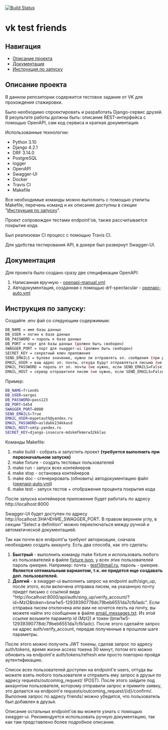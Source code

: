 [![Build Status](https://app.travis-ci.com/SergeiGD/vk-test-friends.svg?token=LxNeQ6pT3pbWCVDk9f8J&branch=main)](https://app.travis-ci.com/SergeiGD/vk-test-friends)
# vk test friends

## Навигация
- [Описание проекта](#описание-проекта)
- [Документация](#документация)
- [Инструкция по запуску](#инструкция-по-запуску)

## Описание проекта
В данном репозитории содержится тестовое задание от VK для прохождения стажировки.

Было необходимо спроектировать и разработать Django-сервис друзей. В результате работы должны быть: описание REST-интерфейса с помощью OpenAPI, сам код сервиса и краткая документация.

Использованные технологии:
- Python 3.10
- Django 4.2.1
- DRF 3.14.0
- PostgreSQL
- logger
- OpenAPI
- Swagger-UI
- Docker
- Travis CI
- Makefile

Все необходимые команды можно выполнить с помощью утилиты Makefile, перечень команд и их описание доступны в секции "[Инструкция по запуску](#инструкция-по-запуску)".

Проект сопровожден тестами endpoint'ов, также рассчитывается покрытие кода. 

Был реализован CI процесс с помощью Travis CI.

Для удобства тестирования API, в докере был развернут Swagger-UI.

## Документация

Для проекта было создано сразу две спецификации OpenAPI:
1) Написанная вручную - [openapi-manual.yml](./vk_test_friends/doc/openapi-manual.yaml)
2) Автодокументация, созданная с помощью drf-spectacular - [openapi-auto.yml](./vk_test_friends/doc/openapi-auto.yml)

## Инструкция по запуску:

Создайте .env фай со следующим содержимым:
```bash
DB_NAME = имя базы данных
DB_USER = логин к базе данных
DB_PASSWORD = пароль к базе данных
DB_PORT = порт для базы данных (должен быть свободен)
SWAGGER_PORT = порт для swagger-ui (должен быть свободен)
SECRET_KEY = секретный ключ приложения
SEND_EMAILS = булево значение, нужно ли отправлять эл. сообщения (при регистрации/сбросе пароля). По умолчанию False
EMAIL_USER = ваш адрес эл. почты, откуда будут отправляться письма (не нужно, если SEND_EMAILS=False)
EMAIL_PASSWORD = пароль от эл. почты (не нужно, если SEND_EMAILS=False)
EMAIL_HOST = сервер отправителя писем (не нужно, если SEND_EMAILS=False)
```
Пример:
```bash
DB_NAME=friends
DB_USER=sergei
DB_PASSWORD=pass123
DB_PORT=5454
SWAGGER_PORT=8080
SEND_EMAILS=True
EMAIL_USER=mypetauth@yandex.ru
EMAIL_PASSWORD=asldakk234kkasd
EMAIL_HOST=smtp.yandex.ru
SECRET_KEY=django-insecure-mdskmfkmerw32kklas
```

Команды Makefile:
1) make build - собрать и запустить проект **(требуется выполнить при первоначальном запуске)**
2) make fixture - создать тестовых пользователей
3) make run - запуск всех контейнеров
4) make stop - остановка контейнеров
5) make doc - сгенерировать (обновить) автодокументацию файл ([openapi-auto.yml](./vk_test_friends/doc/openapi-auto.yml))
6) make test - запуск тестов + отображения процента покрытия кода

После запуска контейнеров приложение будет работать по адресу http://localhost:8000

Swagger-UI будет доступен по адресу http://localhost:ЗНАЧЕНИЕ_SWAGGER_PORT. В правом верхнем углу, в секции "Select a definition" можно переключаться между ручной и автоматической документацией.

Так как почти все endpoint'ы требуют авторизации, сначала необходимо создать аккаунту. Есть два способа, как это сделать:
1) **Быстрый** - выполнить команду make fixture и использовать любого из пользователей в файле [fixture.json](./vk_test_friends/fixture.json), у всех этих пользователей пароль qweqwe. Например: почта - test1@mail.ru, пароль - qweqwe. **Является оптимальным вариантом, т.к. не придется еще создавать доп. пользователей.**
2) **Долгий** - в swagger-ui выполнить запрос на endpoint auth/sign_up, после этого, если включена отправка писем, на указанную почту придет письмо с ссылкой вида "http://localhost:8000/api/auth/sing_up/verify_account/?id=MzI2&token=bnw1w5-12939390778dc79beb6551da7cfb1adc". Если отправка писем отключена или вам не хочется лезть на почту, вы можете найти это сообщение в файле [email_messages.txt](./vk_test_friends/email_messages.txt). Из этой ссылке возьмите параметр id (MzI2) и токен (bnw1w5-12939390778dc79beb6551da7cfb1adc). После этого сделайте запрос на адрес auth/verify_account, передав полученные в прошлом шаге параметры.


После этого можно получить JWT токены, сделав запрос по адресу auth/tokens, время жизни access токена 30 минут, потом его можно обновить на endpoint'е auth/tokens/refresh или просто повторно пройдя аутентификацию.

Список всех пользователей доступен на endpoint'е users, оттуда вы можете взять любого пользователя и отправить ему запрос в друзья по адресу requests/outcoming_request/ (POST). После этого зайдите под аккаунтом пользователя, которому отправили запрос и примите заявку, это делается на endpoint'е requests/outcoming_request/{id}/confirm/. Выполнив запрос по адресу friends/ можно убедится, что пользователь был добавлен в друзья.

Описание остальных endpoint'ов вы можете узнать с помощью swagger-ui. Рекомендуется использовать ручную документацию, так как там представлено более подробное описание.
